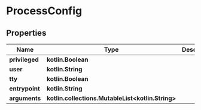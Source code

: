 
# ProcessConfig

## Properties
Name | Type | Description | Notes
------------ | ------------- | ------------- | -------------
**privileged** | **kotlin.Boolean** |  |  [optional]
**user** | **kotlin.String** |  |  [optional]
**tty** | **kotlin.Boolean** |  |  [optional]
**entrypoint** | **kotlin.String** |  |  [optional]
**arguments** | **kotlin.collections.MutableList&lt;kotlin.String&gt;** |  |  [optional]



